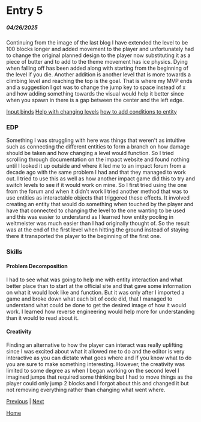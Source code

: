 # Entry 5
##### 04/26/2025


Continuing from the image of the last blog I have extended the level to be 100 blocks longer and added movement to the player and unfortunately had to change the original planned design to the player now substituting it as a piece of butter and to add to the theme movement has ice physics. Dying when falling off has been added along with starting from the beginning of the level if you die. Another addition is another level that is more towards a climbing level and reaching the top is the goal. That is where my MVP ends and a suggestion I got was to change the jump key to space instead of x and how adding something towards the visual would help it better since when you spawn in there is a gap between the center and the left edge.


[Input binds](https://impactjs.com/documentation/class-reference/input)
[Help with changing levels](https://impactjs.com/forums/help/how-to-change-to-a-new-level/page/1)
[how to add conditions to entity](https://impactjs.com/documentation/class-reference/entity)


### EDP
Something I was struggling with here was things that weren't as intuitive such as connecting the different entities to form a branch on how damage should be taken and how changing a level would function. So I tried scrolling through documentation on the impact website and found nothing until I looked it up outside and where it led me to an impact forum from a decade ago with the same problem I had and that they managed to work out. I tried to use this as well as how another impact game did this to try and switch levels to see if it would work on mine. So I first tried using the one from the forum and when it didn't work I tried another method that was to use entities as interactable objects that triggered these effects. It involved creating an entity that would do something when touched by the player and have that connected to changing the level to the one wanting to be used and this was easier to understand as I learned how entity pooling in weltmeister was much easier than I had originally thought of. So the result was at the end of the first level when hitting the ground instead of staying there it transported the player to the beginning of the first one.


### Skills
#### Problem Decomposition
I had to see what was going to help me with entity interaction and what better place than to start at the official site and that gave some information on what it would look like and function. But it was only after I imported a game and broke down what each bit of code did, that I managed to understand what could be done to get the desired image of how it would work. I learned how reverse engineering would help more for understanding than it would to read about it.
#### Creativity
Finding an alternative to how the player can interact was really uplifting since I was excited about what it allowed me to do and the editor is very interactive as you can dictate what goes where and if you know what to do you are sure to make something interesting. However, the creativity was limited to some degree as when I began working on the second level I imagined jumps that required some thinking but I had to move things as the player could only jump 2 blocks and I forgot about this and changed it but not removing everything rather than changing what went where.


[Previous](entry04.md) | [Next](entry06.md)


[Home](../README.md)




